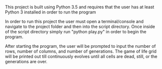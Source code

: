 This project is built using Python 3.5 and requires that the user has at least Python 3 installed in order to run the program

In order to run this project the user must open a terminal/console and navigate to the project folder and then into the script directory. Once inside of the script directory simply run "python play.py" in order to begin the program.

After starting the program, the user will be prompted to input the number of rows, number of columns, and number of generations. The game of life grid will be printed out till continuously evolves until all cells are dead, still, or the generations are over.
